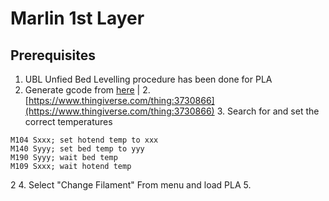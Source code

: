 
# Marlin 1st Layer

## Prerequisites
1. UBL Unfied Bed Levelling procedure has been done for PLA
2. Generate gcode from [here](https://teachingtechyt.github.io/calibration.html#firstlayer)
    |
	2. [https://www.thingiverse.com/thing:3730866](https://www.thingiverse.com/thing:3730866)
	3. Search for and set the correct temperatures 
```
M104 Sxxx; set hotend temp to xxx  
M140 Syyy; set bed temp to yyy  
M190 Syyy; wait bed temp  
M109 Sxxx; wait hotend temp
```
2
4. Select "Change Filament" From menu and load PLA
5. 
<!--stackedit_data:
eyJoaXN0b3J5IjpbLTEwODUxMjA4MDAsMTg4NzE1NjkyOCwtMT
IxNzkyMDY2MywtNzA2MzM1Njk1LDkzNzc3NTE1NCwtMTYyMzE2
NTYzOF19
-->